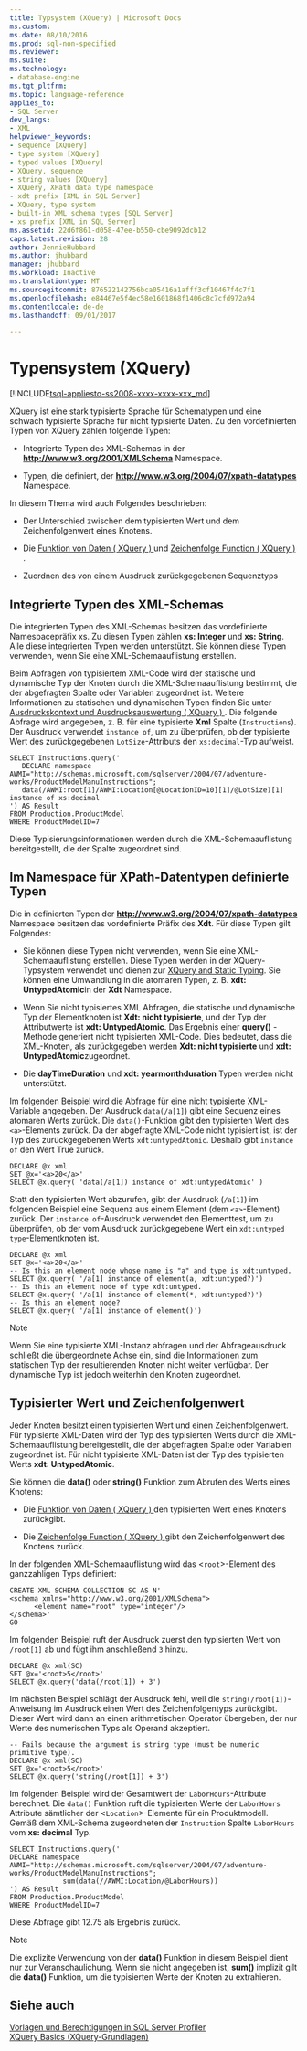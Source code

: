 ```yaml
---
title: Typsystem (XQuery) | Microsoft Docs
ms.custom: 
ms.date: 08/10/2016
ms.prod: sql-non-specified
ms.reviewer: 
ms.suite: 
ms.technology:
- database-engine
ms.tgt_pltfrm: 
ms.topic: language-reference
applies_to:
- SQL Server
dev_langs:
- XML
helpviewer_keywords:
- sequence [XQuery]
- type system [XQuery]
- typed values [XQuery]
- XQuery, sequence
- string values [XQuery]
- XQuery, XPath data type namespace
- xdt prefix [XML in SQL Server]
- XQuery, type system
- built-in XML schema types [SQL Server]
- xs prefix [XML in SQL Server]
ms.assetid: 22d6f861-d058-47ee-b550-cbe9092dcb12
caps.latest.revision: 28
author: JennieHubbard
ms.author: jhubbard
manager: jhubbard
ms.workload: Inactive
ms.translationtype: MT
ms.sourcegitcommit: 876522142756bca05416a1afff3cf10467f4c7f1
ms.openlocfilehash: e84467e5f4ec58e1601868f1406c8c7cfd972a94
ms.contentlocale: de-de
ms.lasthandoff: 09/01/2017

---
```

# <a name="type-system-xquery"></a>Typensystem (XQuery)
[!INCLUDE[tsql-appliesto-ss2008-xxxx-xxxx-xxx_md](../includes/tsql-appliesto-ss2008-xxxx-xxxx-xxx-md.md)]

  XQuery ist eine stark typisierte Sprache für Schematypen und eine schwach typisierte Sprache für nicht typisierte Daten. Zu den vordefinierten Typen von XQuery zählen folgende Typen:  
  
-   Integrierte Typen des XML-Schemas in der **http://www.w3.org/2001/XMLSchema** Namespace.  
  
-   Typen, die definiert, der **http://www.w3.org/2004/07/xpath-datatypes** Namespace.  
  
 In diesem Thema wird auch Folgendes beschrieben:  
  
-   Der Unterschied zwischen dem typisierten Wert und dem Zeichenfolgenwert eines Knotens.  
  
-   Die [Funktion von Daten &#40; XQuery &#41; ](../xquery/data-accessor-functions-data-xquery.md) und [Zeichenfolge Function &#40; XQuery &#41; ](../xquery/data-accessor-functions-string-xquery.md).  
  
-   Zuordnen des von einem Ausdruck zurückgegebenen Sequenztyps  
  
## <a name="built-in-types-of-xml-schema"></a>Integrierte Typen des XML-Schemas  
 Die integrierten Typen des XML-Schemas besitzen das vordefinierte Namespacepräfix xs. Zu diesen Typen zählen **xs: Integer** und **xs: String**. Alle diese integrierten Typen werden unterstützt. Sie können diese Typen verwenden, wenn Sie eine XML-Schemaauflistung erstellen.  
  
 Beim Abfragen von typisiertem XML-Code wird der statische und dynamische Typ der Knoten durch die XML-Schemaauflistung bestimmt, die der abgefragten Spalte oder Variablen zugeordnet ist. Weitere Informationen zu statischen und dynamischen Typen finden Sie unter [Ausdruckskontext und Ausdrucksauswertung &#40; XQuery &#41; ](../xquery/expression-context-and-query-evaluation-xquery.md). Die folgende Abfrage wird angegeben, z. B. für eine typisierte **Xml** Spalte (`Instructions`). Der Ausdruck verwendet `instance of`, um zu überprüfen, ob der typisierte Wert des zurückgegebenen `LotSize`-Attributs den `xs:decimal`-Typ aufweist.  
  
```  
SELECT Instructions.query('  
   DECLARE namespace AWMI="http://schemas.microsoft.com/sqlserver/2004/07/adventure-works/ProductModelManuInstructions";  
   data(/AWMI:root[1]/AWMI:Location[@LocationID=10][1]/@LotSize)[1] instance of xs:decimal  
') AS Result  
FROM Production.ProductModel  
WHERE ProductModelID=7  
```  
  
 Diese Typisierungsinformationen werden durch die XML-Schemaauflistung bereitgestellt, die der Spalte zugeordnet sind.  
  
## <a name="types-defined-in-xpath-data-types-namespace"></a>Im Namespace für XPath-Datentypen definierte Typen  
 Die in definierten Typen der **http://www.w3.org/2004/07/xpath-datatypes** Namespace besitzen das vordefinierte Präfix des **Xdt**. Für diese Typen gilt Folgendes:  
  
-   Sie können diese Typen nicht verwenden, wenn Sie eine XML-Schemaauflistung erstellen. Diese Typen werden in der XQuery-Typsystem verwendet und dienen zur [XQuery and Static Typing](../xquery/xquery-and-static-typing.md). Sie können eine Umwandlung in die atomaren Typen, z. B. **xdt: UntypedAtomic**in der **Xdt** Namespace.  
  
-   Wenn Sie nicht typisiertes XML Abfragen, die statische und dynamische Typ der Elementknoten ist **Xdt: nicht typisierte**, und der Typ der Attributwerte ist **xdt: UntypedAtomic**. Das Ergebnis einer **query()** -Methode generiert nicht typisierten XML-Code. Dies bedeutet, dass die XML-Knoten, als zurückgegeben werden **Xdt: nicht typisierte** und **xdt: UntypedAtomic**zugeordnet.  
  
-   Die **dayTimeDuration** und **xdt: yearmonthduration** Typen werden nicht unterstützt.  
  
 Im folgenden Beispiel wird die Abfrage für eine nicht typisierte XML-Variable angegeben. Der Ausdruck `data(/a[1]`) gibt eine Sequenz eines atomaren Werts zurück. Die `data()`-Funktion gibt den typisierten Wert des `<a>`-Elements zurück. Da der abgefragte XML-Code nicht typisiert ist, ist der Typ des zurückgegebenen Werts `xdt:untypedAtomic`. Deshalb gibt `instance of` den Wert True zurück.  
  
```  
DECLARE @x xml  
SET @x='<a>20</a>'  
SELECT @x.query( 'data(/a[1]) instance of xdt:untypedAtomic' )  
```  
  
 Statt den typisierten Wert abzurufen, gibt der Ausdruck (`/a[1]`) im folgenden Beispiel eine Sequenz aus einem Element (dem `<a>`-Element) zurück. Der `instance of`-Ausdruck verwendet den Elementtest, um zu überprüfen, ob der vom Ausdruck zurückgegebene Wert ein `xdt:untyped type`-Elementknoten ist.  
  
```  
DECLARE @x xml  
SET @x='<a>20</a>'  
-- Is this an element node whose name is "a" and type is xdt:untyped.  
SELECT @x.query( '/a[1] instance of element(a, xdt:untyped?)')  
-- Is this an element node of type xdt:untyped.  
SELECT @x.query( '/a[1] instance of element(*, xdt:untyped?)')  
-- Is this an element node?  
SELECT @x.query( '/a[1] instance of element()')  
```  
  
> [!NOTE]  
>  Wenn Sie eine typisierte XML-Instanz abfragen und der Abfrageausdruck schließt die übergeordnete Achse ein, sind die Informationen zum statischen Typ der resultierenden Knoten nicht weiter verfügbar. Der dynamische Typ ist jedoch weiterhin den Knoten zugeordnet.  
  
## <a name="typed-value-vs-string-value"></a>Typisierter Wert und Zeichenfolgenwert  
 Jeder Knoten besitzt einen typisierten Wert und einen Zeichenfolgenwert. Für typisierte XML-Daten wird der Typ des typisierten Werts durch die XML-Schemaauflistung bereitgestellt, die der abgefragten Spalte oder Variablen zugeordnet ist. Für nicht typisierte XML-Daten ist der Typ des typisierten Werts **xdt: UntypedAtomic**.  
  
 Sie können die **data()** oder **string()** Funktion zum Abrufen des Werts eines Knotens:  
  
-   Die [Funktion von Daten &#40; XQuery &#41; ](../xquery/data-accessor-functions-data-xquery.md) den typisierten Wert eines Knotens zurückgibt.  
  
-   Die [Zeichenfolge Function &#40; XQuery &#41; ](../xquery/data-accessor-functions-string-xquery.md) gibt den Zeichenfolgenwert des Knotens zurück.  
  
 In der folgenden XML-Schemaauflistung wird das <`root`>-Element des ganzzahligen Typs definiert:  
  
```  
CREATE XML SCHEMA COLLECTION SC AS N'  
<schema xmlns="http://www.w3.org/2001/XMLSchema">  
      <element name="root" type="integer"/>  
</schema>'  
GO  
```  
  
 Im folgenden Beispiel ruft der Ausdruck zuerst den typisierten Wert von `/root[1]` ab und fügt ihm anschließend `3` hinzu.  
  
```  
DECLARE @x xml(SC)  
SET @x='<root>5</root>'  
SELECT @x.query('data(/root[1]) + 3')  
```  
  
 Im nächsten Beispiel schlägt der Ausdruck fehl, weil die `string(/root[1])`-Anweisung im Ausdruck einen Wert des Zeichenfolgentyps zurückgibt. Dieser Wert wird dann an einen arithmetischen Operator übergeben, der nur Werte des numerischen Typs als Operand akzeptiert.  
  
```  
-- Fails because the argument is string type (must be numeric primitive type).  
DECLARE @x xml(SC)  
SET @x='<root>5</root>'  
SELECT @x.query('string(/root[1]) + 3')  
```  
  
 Im folgenden Beispiel wird der Gesamtwert der `LaborHours`-Attribute berechnet. Die `data()` Funktion ruft die typisierten Werte der `LaborHours` Attribute sämtlicher der <`Location`>-Elemente für ein Produktmodell. Gemäß dem XML-Schema zugeordneten der `Instruction` Spalte `LaborHours` vom **xs: decimal** Typ.  
  
```  
SELECT Instructions.query('   
DECLARE namespace AWMI="http://schemas.microsoft.com/sqlserver/2004/07/adventure-works/ProductModelManuInstructions";   
             sum(data(//AWMI:Location/@LaborHours))   
') AS Result   
FROM Production.ProductModel   
WHERE ProductModelID=7  
```  
  
 Diese Abfrage gibt 12.75 als Ergebnis zurück.  
  
> [!NOTE]  
>  Die explizite Verwendung von der **data()** Funktion in diesem Beispiel dient nur zur Veranschaulichung. Wenn sie nicht angegeben ist, **sum()** implizit gilt die **data()** Funktion, um die typisierten Werte der Knoten zu extrahieren.  
  
## <a name="see-also"></a>Siehe auch  
 [Vorlagen und Berechtigungen in SQL Server Profiler](../tools/sql-server-profiler/sql-server-profiler-templates-and-permissions.md)   
 [XQuery Basics (XQuery-Grundlagen)](../xquery/xquery-basics.md)  
  
  

